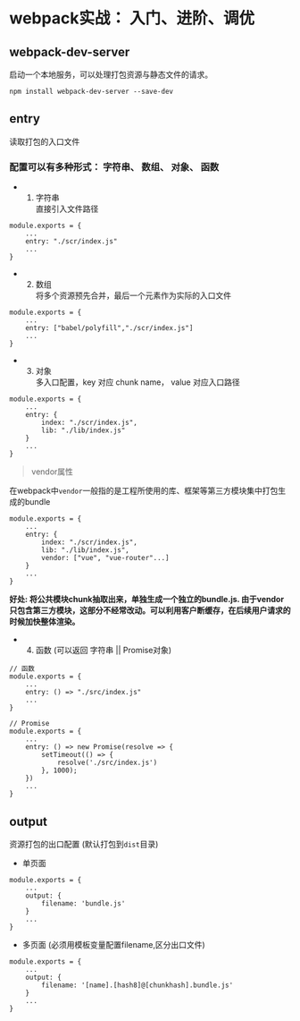 # webpack实战： 入门、进阶、调优


## webpack-dev-server
启动一个本地服务，可以处理打包资源与静态文件的请求。
```
npm install webpack-dev-server --save-dev
```

## entry 
读取打包的入口文件

### 配置可以有多种形式： 字符串、 数组、 对象、 函数

- 1. 字符串  
直接引入文件路径
```
module.exports = {
    ...
    entry: "./scr/index.js"
    ...
}
```
- 2. 数组  
将多个资源预先合并，最后一个元素作为实际的入口文件
```
module.exports = {
    ...
    entry: ["babel/polyfill","./scr/index.js"]
    ...
}
```
- 3. 对象  
多入口配置，key 对应 chunk name， value 对应入口路径 
```
module.exports = {
    ...
    entry: {
        index: "./scr/index.js",
        lib: "./lib/index.js"
    }
    ...
}
```

> vendor属性   

在webpack中`vendor`一般指的是工程所使用的库、框架等第三方模块集中打包生成的bundle

```
module.exports = {
    ...
    entry: {
        index: "./scr/index.js",
        lib: "./lib/index.js",
        vendor: ["vue", "vue-router"...]
    }
    ...
}
```
**好处: 将公共模块chunk抽取出来，单独生成一个独立的bundle.js. 由于vendor只包含第三方模块，这部分不经常改动。可以利用客户断缓存，在后续用户请求的时候加快整体渲染。**

- 4. 函数 (可以返回 字符串 || Promise对象)
```
// 函数 
module.exports = {
    ...
    entry: () => "./src/index.js"
    ...
}

// Promise
module.exports = {
    ...
    entry: () => new Promise(resolve => {
        setTimeout(() => {
            resolve('./src/index.js')
        }, 1000);
    })
    ...
}
```

## output
资源打包的出口配置 (默认打包到`dist`目录)

- 单页面
```
module.exports = {
    ...
    output: {
        filename: 'bundle.js' 
    }
    ...
}
```

- 多页面 (必须用模板变量配置filename,区分出口文件)
```
module.exports = {
    ...
    output: {
        filename: '[name].[hash8]@[chunkhash].bundle.js' 
    }
    ...
}
```
